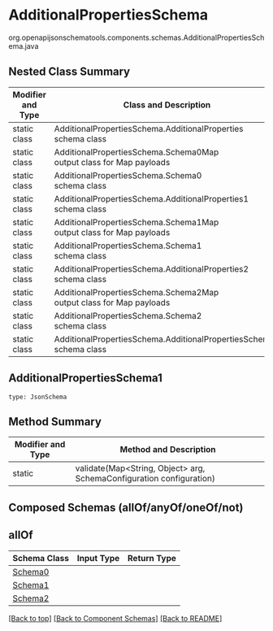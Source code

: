 # AdditionalPropertiesSchema
org.openapijsonschematools.components.schemas.AdditionalPropertiesSchema.java

## Nested Class Summary
| Modifier and Type | Class and Description |
| ----------------- | ---------------------- |
| static class | AdditionalPropertiesSchema.AdditionalProperties<br> schema class |
| static class | AdditionalPropertiesSchema.Schema0Map<br> output class for Map payloads |
| static class | AdditionalPropertiesSchema.Schema0<br> schema class |
| static class | AdditionalPropertiesSchema.AdditionalProperties1<br> schema class |
| static class | AdditionalPropertiesSchema.Schema1Map<br> output class for Map payloads |
| static class | AdditionalPropertiesSchema.Schema1<br> schema class |
| static class | AdditionalPropertiesSchema.AdditionalProperties2<br> schema class |
| static class | AdditionalPropertiesSchema.Schema2Map<br> output class for Map payloads |
| static class | AdditionalPropertiesSchema.Schema2<br> schema class |
| static class | AdditionalPropertiesSchema.AdditionalPropertiesSchema1<br> schema class |

## AdditionalPropertiesSchema1
```
type: JsonSchema
```

## Method Summary
| Modifier and Type | Method and Description |
| ----------------- | ---------------------- |
| static  | validate(Map<String, Object> arg, SchemaConfiguration configuration) |

## Composed Schemas (allOf/anyOf/oneOf/not)
## allOf
Schema Class | Input Type | Return Type
------------ | ---------- | -----------
[Schema0](#) |  | 
[Schema1](#) |  | 
[Schema2](#) |  | 




[[Back to top]](#top) [[Back to Component Schemas]](../../../README.md#Component-Schemas) [[Back to README]](../../../README.md)
